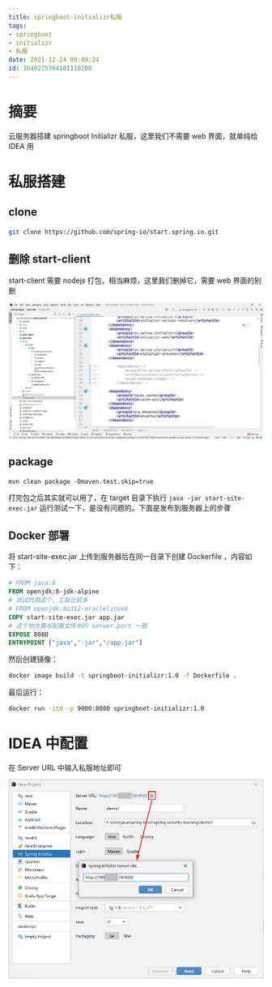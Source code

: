 ```yaml
---
title: springboot-initializr私服
tags: 
- springboot
- initializr
- 私服
date: 2021-12-24 00:09:24
id: 1640275764181110200
---
```


# 摘要

云服务器搭建 springboot Initializr 私服，这里我们不需要 web 界面，就单纯给 IDEA 用

# 私服搭建

## clone

```sh
git clone https://github.com/spring-io/start.spring.io.git
```

## 删除 start-client

start-client 需要 nodejs 打包，相当麻烦，这里我们删掉它，需要 web 界面的别删

![image-20220129012608749](assets/images/image-20220129012608749.png)

## package

```
mvn clean package -Dmaven.test.skip=true 
```

打完包之后其实就可以用了，在 target 目录下执行 `java -jar start-site-exec.jar` 运行测试一下，是没有问题的。下面是发布到服务器上的步骤

## Docker 部署

将 start-site-exec.jar 上传到服务器后在同一目录下创建 Dockerfile ，内容如下：

```dockerfile
# FROM java:8
FROM openjdk:8-jdk-alpine
# 测试时用这个，工具比较多
# FROM openjdk:8u312-oraclelinux8
COPY start-site-exec.jar app.jar
# 这个地方要与配置文件中的 server.port 一致
EXPOSE 8080
ENTRYPOINT ["java","-jar","/app.jar"]
```

然后创建镜像：

```sh
docker image build -t springboot-initializr:1.0 -f Dockerfile .
```

最后运行：

```sh
docker run -itd -p 9000:8080 springboot-initializr:1.0
```

# IDEA 中配置

在 Server URL 中输入私服地址即可

![image-20220129111741503](assets/images/image-20220129111741503.png)

